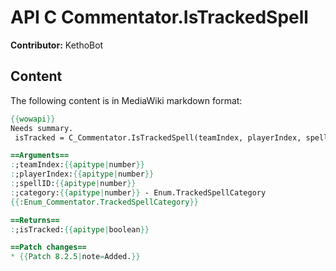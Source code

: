 # API C Commentator.IsTrackedSpell

**Contributor:** KethoBot

## Content

The following content is in MediaWiki markdown format:

```mediawiki
{{wowapi}}
Needs summary.
 isTracked = C_Commentator.IsTrackedSpell(teamIndex, playerIndex, spellID, category)

==Arguments==
:;teamIndex:{{apitype|number}}
:;playerIndex:{{apitype|number}}
:;spellID:{{apitype|number}}
:;category:{{apitype|number}} - Enum.TrackedSpellCategory
{{:Enum_Commentator.TrackedSpellCategory}}

==Returns==
:;isTracked:{{apitype|boolean}}

==Patch changes==
* {{Patch 8.2.5|note=Added.}}
```